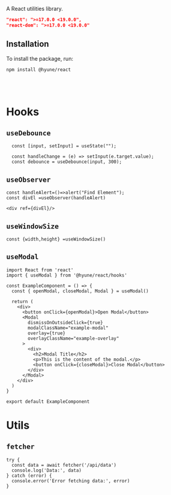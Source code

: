 A React utilities library.
```json
"react": ">=17.0.0 <19.0.0",
"react-dom": ">=17.0.0 <19.0.0"
```
## Installation

To install the package, run:

```bash
npm install @hyune/react
```



</br>
</br>






# Hooks


## `useDebounce`

```tsx
  const [input, setInput] = useState("");

  const handleChange = (e) => setInput(e.target.value);
  const debounce = useDebounce(input, 300);
  ```

## `useObserver`

```tsx
const handleAlert=()=>alert("Find Element");
const divEl =useObserver(handleAlert)

<div ref={divEl}/> 
```

## `useWindowSize`
```tsx
const {width,height} =useWindowSize()
```
## `useModal`
```tsx
import React from 'react'
import { useModal } from '@hyune/react/hooks'

const ExampleComponent = () => {
  const { openModal, closeModal, Modal } = useModal()

  return (
    <div>
      <button onClick={openModal}>Open Modal</button>
      <Modal
        dismissOnOutsideClick={true}
        modalClassName="example-modal"
        overlay={true}
        overlayClassName="example-overlay"
      >
        <div>
          <h2>Modal Title</h2>
          <p>This is the content of the modal.</p>
          <button onClick={closeModal}>Close Modal</button>
        </div>
      </Modal>
    </div>
  )
}

export default ExampleComponent
```

# Utils

## `fetcher`
```tsx
try {
  const data = await fetcher('/api/data')
  console.log('Data:', data)
} catch (error) {
  console.error('Error fetching data:', error)
}

```






